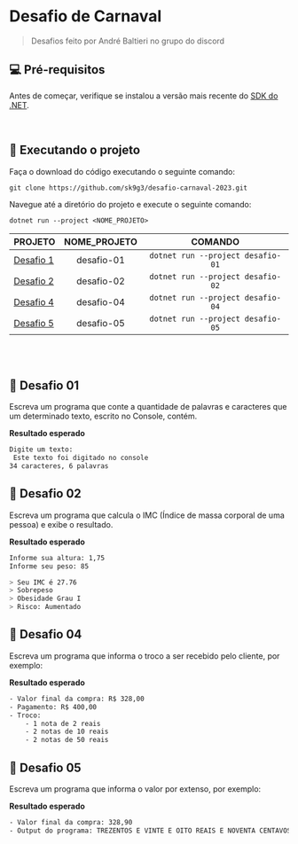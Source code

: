 # Desafio de Carnaval
> Desafios feito por André Baltieri no grupo do discord

## 💻 Pré-requisitos

Antes de começar, verifique se  instalou a versão mais recente do <a href="https://dotnet.microsoft.com/download">SDK do .NET</a>.


<br/>

## 🚀 Executando o projeto
Faça o download do código executando o seguinte comando:
```git
git clone https://github.com/sk9g3/desafio-carnaval-2023.git
```
Navegue até a diretório do projeto e execute o seguinte comando:
```
dotnet run --project <NOME_PROJETO>
```

| PROJETO   |  NOME_PROJETO  |   COMANDO      |
|----------------|:-------------:|:-------------:|
| <a href="desafio01">Desafio 1</a> | desafio-01 |  ``` dotnet run --project desafio-01 ``` |
| <a href="desafio02">Desafio 2</a> | desafio-02 | ``` dotnet run --project desafio-02 ``` 
| <a href="desafio04">Desafio 4</a> | desafio-04 | ``` dotnet run --project desafio-04 ``` 
| <a href="desafio05">Desafio 5</a> | desafio-05 | ``` dotnet run --project desafio-05 ``` 

<br/>
<br/>

## 🤯 Desafio 01 <br> <a name="desafio01"></a>

Escreva um programa que conte a quantidade de palavras e caracteres que um determinado texto, escrito no Console, contém.

**Resultado esperado**
```sh
Digite um texto:
 Este texto foi digitado no console
34 caracteres, 6 palavras
```

## 🤯 Desafio 02 <br> <a name="desafio02"></a>

Escreva um programa que calcula o IMC (Índice de massa corporal de uma pessoa) e exibe o resultado.

**Resultado esperado**
```sh
Informe sua altura: 1,75
Informe seu peso: 85

> Seu IMC é 27.76
> Sobrepeso
> Obesidade Grau I
> Risco: Aumentado
```

## 🤯 Desafio 04 <br> <a name="desafio04"></a>

Escreva um programa que informa o troco a ser recebido pelo cliente, por exemplo:

**Resultado esperado**
```sh
- Valor final da compra: R$ 328,00
- Pagamento: R$ 400,00
- Troco:
    - 1 nota de 2 reais
    - 2 notas de 10 reais
    - 2 notas de 50 reais
```

## 🤯 Desafio 05 <br><a name="desafio05"></a>

Escreva um programa que informa o valor por extenso, por exemplo:

**Resultado esperado**
```sh
- Valor final da compra: 328,90
- Output do programa: TREZENTOS E VINTE E OITO REAIS E NOVENTA CENTAVOS
```